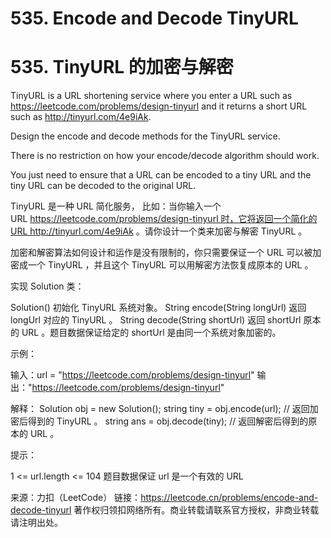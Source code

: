 # 535. Encode and Decode TinyURL
# 535. TinyURL 的加密与解密


TinyURL is a URL shortening service where you enter a URL such as https://leetcode.com/problems/design-tinyurl and it returns a short URL such as http://tinyurl.com/4e9iAk.



Design the encode and decode methods for the TinyURL service. 

There is no restriction on how your encode/decode algorithm should work. 

You just need to ensure that a URL can be encoded to a tiny URL and the tiny URL can be decoded to the original URL.



TinyURL 是一种 URL 简化服务， 比如：当你输入一个 URL https://leetcode.com/problems/design-tinyurl 时，它将返回一个简化的URL http://tinyurl.com/4e9iAk 。请你设计一个类来加密与解密 TinyURL 。

加密和解密算法如何设计和运作是没有限制的，你只需要保证一个 URL 可以被加密成一个 TinyURL ，并且这个 TinyURL 可以用解密方法恢复成原本的 URL 。

实现 Solution 类：

Solution() 初始化 TinyURL 系统对象。
String encode(String longUrl) 返回 longUrl 对应的 TinyURL 。
String decode(String shortUrl) 返回 shortUrl 原本的 URL 。题目数据保证给定的 shortUrl 是由同一个系统对象加密的。
 

示例：

输入：url = "https://leetcode.com/problems/design-tinyurl"
输出："https://leetcode.com/problems/design-tinyurl"

解释：
Solution obj = new Solution();
string tiny = obj.encode(url); // 返回加密后得到的 TinyURL 。
string ans = obj.decode(tiny); // 返回解密后得到的原本的 URL 。
 

提示：

1 <= url.length <= 104
题目数据保证 url 是一个有效的 URL

来源：力扣（LeetCode）
链接：https://leetcode.cn/problems/encode-and-decode-tinyurl
著作权归领扣网络所有。商业转载请联系官方授权，非商业转载请注明出处。




